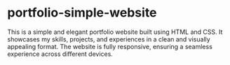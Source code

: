 # portfolio-simple-website
This is a simple and elegant portfolio website built using HTML and CSS. It showcases my skills, projects, and experiences in a clean and visually appealing format. The website is fully responsive, ensuring a seamless experience across different devices.

